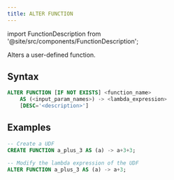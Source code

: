 ```yaml
---
title: ALTER FUNCTION
---
```

import FunctionDescription from '@site/src/components/FunctionDescription';

<FunctionDescription description="Introduced or updated: v1.2.116"/>

Alters a user-defined function.

## Syntax

```sql
ALTER FUNCTION [IF NOT EXISTS] <function_name> 
    AS (<input_param_names>) -> <lambda_expression> 
    [DESC='<description>']
```

## Examples

```sql
-- Create a UDF
CREATE FUNCTION a_plus_3 AS (a) -> a+3+3;

-- Modify the lambda expression of the UDF
ALTER FUNCTION a_plus_3 AS (a) -> a+3;
```